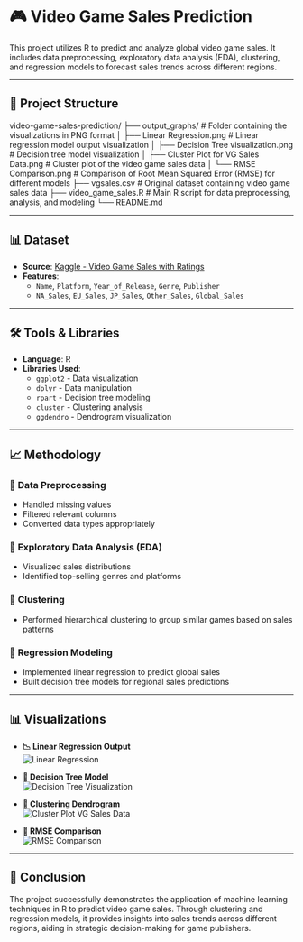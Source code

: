 # 🎮 Video Game Sales Prediction

This project utilizes R to predict and analyze global video game sales. It includes data preprocessing, exploratory data analysis (EDA), clustering, and regression models to forecast sales trends across different regions.

---

## 📁 Project Structure

video-game-sales-prediction/ ├── output_graphs/ # Folder containing the visualizations in PNG format │ ├── Linear Regression.png # Linear regression model output visualization │ ├── Decision Tree visualization.png # Decision tree model visualization │ ├── Cluster Plot for VG Sales Data.png # Cluster plot of the video game sales data │ └── RMSE Comparison.png # Comparison of Root Mean Squared Error (RMSE) for different models ├── vgsales.csv # Original dataset containing video game sales data ├── video_game_sales.R # Main R script for data preprocessing, analysis, and modeling └── README.md

---

## 📊 **Dataset**

- **Source**: [Kaggle - Video Game Sales with Ratings](https://www.kaggle.com/datasets/gregorut/videogamesales)
- **Features**:
  - `Name`, `Platform`, `Year_of_Release`, `Genre`, `Publisher`
  - `NA_Sales`, `EU_Sales`, `JP_Sales`, `Other_Sales`, `Global_Sales`

---

## 🛠 **Tools & Libraries**

- **Language**: R
- **Libraries Used**:
  - `ggplot2` - Data visualization
  - `dplyr` - Data manipulation
  - `rpart` - Decision tree modeling
  - `cluster` - Clustering analysis
  - `ggdendro` - Dendrogram visualization

---

## 📈 **Methodology**

### 🔹 **Data Preprocessing**
- Handled missing values
- Filtered relevant columns
- Converted data types appropriately

### 🔹 **Exploratory Data Analysis (EDA)**
- Visualized sales distributions
- Identified top-selling genres and platforms

### 🔹 **Clustering**
- Performed hierarchical clustering to group similar games based on sales patterns

### 🔹 **Regression Modeling**
- Implemented linear regression to predict global sales
- Built decision tree models for regional sales predictions

---

## 📊 **Visualizations**

- **📉 Linear Regression Output**  
  ![Linear Regression](output_graphs/Linear_Regression.png)

- **🌲 Decision Tree Model**  
  ![Decision Tree Visualization](output_graphs/Decision_Tree_visualization.png)

- **🔗 Clustering Dendrogram**  
  ![Cluster Plot VG Sales Data](output_graphs/Cluster_Plot_for_VG_Sales_Data.png)

- **📏 RMSE Comparison**  
  ![RMSE Comparison](output_graphs/RMSE_Comparison.png)

---

## 📌 **Conclusion**

The project successfully demonstrates the application of machine learning techniques in R to predict video game sales. Through clustering and regression models, it provides insights into sales trends across different regions, aiding in strategic decision-making for game publishers.
